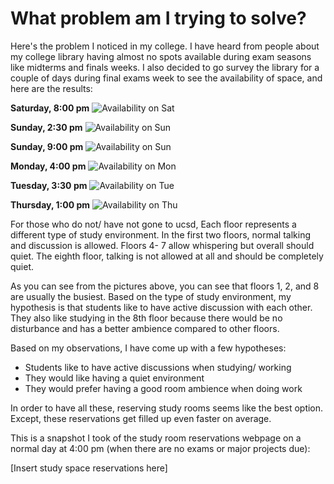 # What problem am I trying to solve?

Here's the problem I noticed in my college. I have heard from people about my college library having almost no spots available during exam seasons like midterms and finals weeks. I also decided to go survey the library for a couple of days during final exams week to see the availability of space, and here are the results:

**Saturday, 8:00 pm**
![Availability on Sat](https://lh3.googleusercontent.com/j5pHipA9JUnehj0wyw_zo2MzY7ENq2BRPWP9vloX_hZLldbVm5gKiukUcGXIWpr-WVrFQwF_GCVsMMMRTyfFA8nn2O5HWivcs8KYt9qA86j17-OHlYcL9Kvs9nsZHTJWvwcuVsjndieIg268Mq9FuZWYysu-KutntQzC-41w3JjLLHRsssfh4VvKzmCpudD8FxLA6s0emnQ8XdiRAnGI2p2ttV9XwLQc3VprYpE1zgpIIZUmI5VZ1wyTXfOX-xUtI7kDMYxjfn_H3369qRYcFTuiTPSXOD2YqgOWHS3jG1x_jVAahUqxtrTHxMJtwFbQC_rbucJMvWD9RVkK6Ec3AacqKpglKu9EEc92qs4GHupyaX9yH3UJd_A0IB-EiMOqSFIjOHDQlkhZljvR6DGqUsS9W28vwL3Cy8OFwm4SnmLFRN6TQxKoB-8erHlfjTST2Ky3frvtKGHjhhmOT0VMKiLy_kCjJ8ziLxmWY9gsCFdvOS5pWfb6Tx4iOhmd2KVyZ_9R3fAmS5u97Xj1DKJXH8AvXZImNH55rkf5hQq20xfdAqiExxBqDWWBoMc-WUnTm4dCjHKfb2-rKCu_5-x_y8yZbMHw50jsgYR2mWyRjJGei8LQG9lxpPZrIuguwVWUYlLtuJW2QHO6DcJ-ksCIlSKVPRudYNsT4KxZsNVma10Axfeq2mub-DwnhLxjBdNw7D89NQ=s1836-w1836-h1377-no)

**Sunday, 2:30 pm**
![Availability on Sun](https://lh3.googleusercontent.com/VIwZJru4zYviuxcaNhh7-iZQrCFCK9s-mj5W4636oGvewrAY5uCdPfXrtHdhZI9rPq-d-HCLsXKDY5OiSZ1AludIV-vMjoBrxbgqQIPFo0na04qO3ie-OVgELdJM_PNTpcAKrhBRs-Tsiq4gxTA00Pt8kckyAbDtaVZD9L5RiA5xvpyMMNfwitEtNqTdHzZKxE3DkCieK3DSMZMwDtyf4r3m2ARcpfyG4GQfAuzGvCfCXhy9ltIjadZATXUXjz7YKpvJkxI6SmhgqESryD-b5Sni7Ei-X4mSHtH7zZ-H8HvCYB7VZDtLZcGGgeNRf0wueSwfB8OAGrqgGrO8LiVzVNDMBsxYv1Kc8zQ1OGYNoX7L4qCys3qBksHjvRDWbtLFzgcH1sw8zxE_jsBO4b-TApgSJwHEdwbouhWLoGzZq90P3bIvqBGebYjMZe4NzqQBRP5YGkm5fGwzIWetzW_jIZMN9Kio-soGXIlnNtHBrx2QZ9rPiSjF4lv5gp-2uVxwQtiZgldiI1CoQ63N017wAV7WZzQwSEtkNcsTHeEB4txodqkqbQ7HGyL0gENapl3g2liMZ5zPyv-v6o4Pk083sHJbaZSSXJv3HTP86otx0NZSLEHvTPzd9gy1noZfF7pY4LxRdaWQH5cu3B10L9Z5OVf4m9U5Ms_1OtH4xJrE7Uoyx97RTw28cbhD=w1888-h1416-no)

**Sunday, 9:00 pm**
![Availability on Sun](https://lh3.googleusercontent.com/EJ1aAL0zR5WJV6MQHDa-FbDLJU5no4K7QOkeFL5GBl6V0sp7yOVM9cNA7WpSFQGnDUsn_34-DV5H-dW8F20WPCxTCeD554E7QG6CRUOzYdyuMepBAw_T3la3EW3WuGBSvqEfRGU95UAudIjRUy4u9VDQYta1FPrR0AzUn9zSDk-FXcA3WsaI0REeCWV3PnBaZrI8RC3HqPfWIshJ48gdpMijE6HobLG5fQPnQ7cSFQ-kl7yX_aIJL_fHW9HpdPA-Y9vpYiIfUJAFRpgtO23sSwtH7iNwhwkjeP_gLv6XEt0KVu4-ZxZWI-_EAyQzkR7LPT_FD4Iz38jz43ubTgK1n9UlAuvfjNw4V5PrIFKwmHK6SkAmx3tAjT_IBI3ZICVF7LZkZtfWTMUo_XOIzKpBiLFr-c77RD8N-eVHwJZ6njevh8S_oRozd1QZhjQc7lec-HFZ656-ltt1ZZbDwQ2iTvChok_S8KDFx5uWOm3bAlwIHi5BD60oe5_lA7d1boc65g50Pf_qlhHCgFbJxZWQZROmZ4wrA311baDUo2H1tdSqzDIOFQ27b_a55SUxzfRqWECO3bR_gVW-QSf9DbFIvKjs5nRteuy1W7v208RhNCQYKlZWCY3HmrLrmNw_8a5P0jF7QBdi4gmzQWbOI3o9y6c4Fz4xb3Mxb4DacW41iIEzsmg56YvfQM7z=w1888-h1416-no)

**Monday, 4:00 pm**
![Availability on Mon](https://lh3.googleusercontent.com/13ln3PGc_UNfRrq1yAWo4Z84Ej6dg_p9xLFFmnVcSZpo-vqk0Y2tQhh3L_H27rUUu4abnukbo615S-LR5mG3el3p41dEL5cSA_b9N7d-s428m-gvF1_eXIdOLLWg-275jF8F7VDm9JyyMXK5Lfhjw3Tcem4lFO4E6AvZW0OoNCP1I-yYBMZfYkpeAwN4ZY0LBmLdbSSgSGq4D2DeHoPiO-h-g8B3YNioeXRoPs7fYli2iU6oP817vxDQ3KlLaZTiC0T3D4siNUA-ov5vZJ7kLYfYeBdFwkLot14sEe4Xl4SpIfVKyyleUDLytPvkL5DUhs3VXkTyAmw1AUYXA2SyREiemoOeOZAyRZ9iwseUBVm0ZEPY-ZIs5LtBpEAzkJURI7ZY1VGFKMlSLOh6XJslH1vijd6O3JOtG0jWC-rHBy-3ff1Rs9CxGz7X6ycUsETcwPbSF4d4Lhbcz4inb8YEUlsra_jTzTuS95TpRzFoLcyOLgH6WRv3sSakbIYgtMNnWeCPbwaA5Wo6LpAizIFcViYJNO4ZtmQKRJMY86CRaD8gIygt0HMo3uyuzQXpmARX6VG41wvDeWvmjix5tvP7aJNjsphTYivQmljes_tztZAXxfFnfgD1ZtKVKsaDW8LiI3BatXp3NvxmufmfzOd69lZNo5MlrR_VwiL0nWncdQmPCspIOuBCIzHW=w1888-h1416-no)

**Tuesday, 3:30 pm**
![Availability on Tue](https://lh3.googleusercontent.com/By-f_dwOCBa534mLhsJYv4RXG-9ZbYZPKZkY7OU257UlNRjA6PF4TUW9N3VFs2QnS338Wt7Dvjluh9NjRNOqhqzyaiGRkyQLc5O_9uoZgn12AvXzA7hpotIIPCdbVQnX422tIQ6zBS9DTbwv5cdZgh13SWszNihQbTYgb4ItQRpK1W3FWFlysMDiKvCsuxouvEc2ua_nU2I5DJcFTGJDdlhS1WXw_9tQzGehzZ7K7IYNSVK8FlGQUZFce_pMC-ELCa5QewEvLqFR2hbNUnuzC6cS5w90WPY6waO9kHMzkGc35LSooIJY12w9VLkKVrJr9cGfh3dwfcPWZjlN4JRLDaBZfsVtuIJnFw0UHTqB4yPBB_2enz60Yj1rW4UHlQw_3OWhFVc9G-JGkR_qgPNP5FBu4rNvqopmPzZZfo1KxKLQ6xJVDMwE9ZmmaWGBKb5MUINSRxnFz-IM1tjAZS7o9h-_QurYg46Beowcl86Vcqr1sl4WmF4hglKVRDmBOzl0kIs4kpoWQcDX_9tVk2zkSk6Vuwy2AIzeo5jzAgeIkJffL-zwBeu-6g_h8J2EzTbqYw8xdCTqfgZcPIjMsD5ll1jk7LQYYHGcnvek7CZrS4XI4Kavn30PBEka5H0khywNVj7GgDe7LqZpYBBbSVMwoe8s2XnLQypB4VWDY8UD9oD8Eq_IwkPoBu73=w1888-h1416-no)

**Thursday, 1:00 pm**
![Availability on Thu](https://lh3.googleusercontent.com/3BAEEdgROzwed675fKPvDjOmb2Vq144y1WOoGAi7whyqllzFSqfp1m_KHZctmz7vctwfugXQC8Bs4JkbHa-G8CU5mxqyKLUUNX2u6QLp7DElOBZ0RXn88Hs_owBRt3gUj1PavV9bba4Knsbr-ibk2xQqLWsTPkYdnIpYUUiiWU1mgxq9O_MbB50RZI2vTD7AXcHoUaNkRWp1KG13jZNYEqpdvsTuKSf7t_Coe0VG9GIi2zcLD8GJwxNJF9QGftdqDyMhC_v2olzA__ZUx94lrcBEZTAUfXlItNgmHF1Uh_O7artPIIMwAG1P99HeNpjvhEZzqX9sQ44B9SOBgfRQL3UF0u3Wc_FaqqTuC8Eyt5qv4Ew0fXg4hFQC6uaGOSOaX6hu8ov43EGozewuOtwcochansmKgkEOH0DXy1EJx8VyN1hbo_jHFOgGSwLEqKRB0TiWCj8iaU1pEh9_yxys4bfbVYQNroovsdBnNqug9dDa3JOeBXCTbZxWarRSrSbTtEu301xeJBoyrNU_tW78HvLhELzaH_N_g46u4Re0R-9mU-SlSveiDgApTDSaTGCg46gew3AVNXxcKfshFuLdOTjDNDJwrhALHFcTbLzJwP070HUtOXMx3jURC56zDXxztbwbPx4KQPg0UILm4e4QdQoUBByMXLo_nnrNt6FNIhsrjDFOMBNQY3Fl=w1888-h1416-no)



For those who do not/ have not gone to ucsd, Each floor represents a different type of study environment. In the first two floors, normal talking and discussion is allowed. Floors 4- 7 allow whispering but overall should quiet. The eighth floor, talking is not allowed at all and should be completely quiet.

As you can see from the pictures above, you can see that floors 1, 2, and 8 are usually the busiest. Based on the type of study environment, my hypothesis is that students like to have active discussion with each other. They also like studying in the 8th floor because there would be no disturbance and has a better ambience compared to other floors.

Based on my observations, I have come up with a few hypotheses: 
- Students like to have active discussions when studying/ working
- They would like having a quiet environment
- They would prefer having a good room ambience when doing work

In order to have all these, reserving study rooms seems like the best option. Except, these reservations get filled up even faster on average.

This is a snapshot I took of the study room reservations webpage on a normal day at 4:00 pm (when there are no exams or major projects due):

[Insert study space reservations here]
